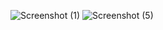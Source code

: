 ![Screenshot (1)](https://github.com/user-attachments/assets/2959dbf6-86b4-4600-833e-0167c2e52499)
![Screenshot (5)](https://github.com/user-attachments/assets/f6db6f45-ff01-4002-bf50-f49309c97548)
